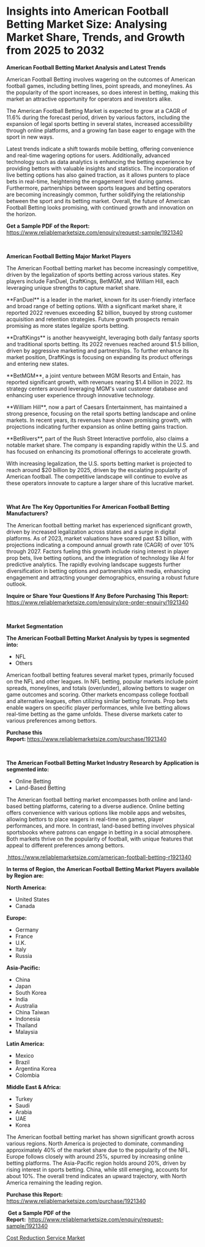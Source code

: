 <p><h1>Insights into American Football Betting Market Size: Analysing Market Share, Trends, and Growth from 2025 to 2032</h1></p><p><strong>American Football Betting Market Analysis and Latest Trends</strong></p>
<p><p>American Football Betting involves wagering on the outcomes of American football games, including betting lines, point spreads, and moneylines. As the popularity of the sport increases, so does interest in betting, making this market an attractive opportunity for operators and investors alike. </p><p>The American Football Betting Market is expected to grow at a CAGR of 11.6% during the forecast period, driven by various factors, including the expansion of legal sports betting in several states, increased accessibility through online platforms, and a growing fan base eager to engage with the sport in new ways. </p><p>Latest trends indicate a shift towards mobile betting, offering convenience and real-time wagering options for users. Additionally, advanced technology such as data analytics is enhancing the betting experience by providing bettors with valuable insights and statistics. The incorporation of live betting options has also gained traction, as it allows punters to place bets in real-time, heightening the engagement level during games. Furthermore, partnerships between sports leagues and betting operators are becoming increasingly common, further solidifying the relationship between the sport and its betting market. Overall, the future of American Football Betting looks promising, with continued growth and innovation on the horizon.</p></p>
<p><strong>Get a Sample PDF of the Report:&nbsp;</strong> <a href="https://www.reliablemarketsize.com/enquiry/request-sample/1921340?utm_campaign=1197&utm_medium=2&utm_source=Github&utm_content=ia&utm_term=10032025&utm_id=american-football-betting">https://www.reliablemarketsize.com/enquiry/request-sample/1921340</a></p>
<p>&nbsp;</p>
<p><strong>American Football Betting Major Market Players</strong></p>
<p><p>The American Football betting market has become increasingly competitive, driven by the legalization of sports betting across various states. Key players include FanDuel, DraftKings, BetMGM, and William Hill, each leveraging unique strengths to capture market share.</p><p>**FanDuel** is a leader in the market, known for its user-friendly interface and broad range of betting options. With a significant market share, it reported 2022 revenues exceeding $2 billion, buoyed by strong customer acquisition and retention strategies. Future growth prospects remain promising as more states legalize sports betting.</p><p>**DraftKings** is another heavyweight, leveraging both daily fantasy sports and traditional sports betting. Its 2022 revenues reached around $1.5 billion, driven by aggressive marketing and partnerships. To further enhance its market position, DraftKings is focusing on expanding its product offerings and entering new states.</p><p>**BetMGM**, a joint venture between MGM Resorts and Entain, has reported significant growth, with revenues nearing $1.4 billion in 2022. Its strategy centers around leveraging MGM's vast customer database and enhancing user experience through innovative technology.</p><p>**William Hill**, now a part of Caesars Entertainment, has maintained a strong presence, focusing on the retail sports betting landscape and online markets. In recent years, its revenues have shown promising growth, with projections indicating further expansion as online betting gains traction.</p><p>**BetRivers**, part of the Rush Street Interactive portfolio, also claims a notable market share. The company is expanding rapidly within the U.S. and has focused on enhancing its promotional offerings to accelerate growth.</p><p>With increasing legalization, the U.S. sports betting market is projected to reach around $20 billion by 2025, driven by the escalating popularity of American football. The competitive landscape will continue to evolve as these operators innovate to capture a larger share of this lucrative market.</p></p>
<p>&nbsp;</p>
<p><strong>What Are The Key Opportunities For American Football Betting Manufacturers?</strong></p>
<p><p>The American football betting market has experienced significant growth, driven by increased legalization across states and a surge in digital platforms. As of 2023, market valuations have soared past $3 billion, with projections indicating a compound annual growth rate (CAGR) of over 10% through 2027. Factors fueling this growth include rising interest in player prop bets, live betting options, and the integration of technology like AI for predictive analytics. The rapidly evolving landscape suggests further diversification in betting options and partnerships with media, enhancing engagement and attracting younger demographics, ensuring a robust future outlook.</p></p>
<p><strong>Inquire or Share Your Questions If Any Before Purchasing This Report:</strong> <a href="https://www.reliablemarketsize.com/enquiry/pre-order-enquiry/1921340?utm_campaign=1197&utm_medium=2&utm_source=Github&utm_content=ia&utm_term=10032025&utm_id=american-football-betting">https://www.reliablemarketsize.com/enquiry/pre-order-enquiry/1921340</a></p>
<p>&nbsp;</p>
<p><strong>Market Segmentation</strong></p>
<p><strong>The American Football Betting Market Analysis by types is segmented into:</strong></p>
<p><ul><li>NFL</li><li>Others</li></ul></p>
<p><p>American football betting features several market types, primarily focused on the NFL and other leagues. In NFL betting, popular markets include point spreads, moneylines, and totals (over/under), allowing bettors to wager on game outcomes and scoring. Other markets encompass college football and alternative leagues, often utilizing similar betting formats. Prop bets enable wagers on specific player performances, while live betting allows real-time betting as the game unfolds. These diverse markets cater to various preferences among bettors.</p></p>
<p><strong>Purchase this Report:&nbsp;</strong><a href="https://www.reliablemarketsize.com/purchase/1921340?utm_campaign=1197&utm_medium=2&utm_source=Github&utm_content=ia&utm_term=10032025&utm_id=american-football-betting">https://www.reliablemarketsize.com/purchase/1921340</a></p>
<p>&nbsp;</p>
<p><strong>The American Football Betting Market Industry Research by Application is segmented into:</strong></p>
<p><ul><li>Online Betting</li><li>Land-Based Betting</li></ul></p>
<p><p>The American football betting market encompasses both online and land-based betting platforms, catering to a diverse audience. Online betting offers convenience with various options like mobile apps and websites, allowing bettors to place wagers in real-time on games, player performances, and more. In contrast, land-based betting involves physical sportsbooks where patrons can engage in betting in a social atmosphere. Both markets thrive on the popularity of football, with unique features that appeal to different preferences among bettors.</p></p>
<p><a href="https://www.reliablemarketsize.com/american-football-betting-r1921340?utm_campaign=1197&utm_medium=2&utm_source=Github&utm_content=ia&utm_term=10032025&utm_id=american-football-betting">&nbsp;https://www.reliablemarketsize.com/american-football-betting-r1921340</a></p>
<p><strong>In terms of Region, the American Football Betting Market Players available by Region are:</strong></p>
<p>
    <p> <strong> North America: </strong>
        <ul>
            <li>United States</li>
            <li>Canada</li>
        </ul>
        </p> 
    <p> <strong> Europe: </strong>
        <ul>
            <li>Germany</li>
            <li>France</li>
            <li>U.K.</li>
            <li>Italy</li>
            <li>Russia</li>
        </ul>
        </p> 
    <p> <strong> Asia-Pacific: </strong>
        <ul>
            <li>China</li>
            <li>Japan</li>
            <li>South Korea</li>
            <li>India</li>
            <li>Australia</li>
            <li>China Taiwan</li>
            <li>Indonesia</li>
            <li>Thailand</li>
            <li>Malaysia</li>
        </ul>
        </p> 
    <p> <strong> Latin America: </strong>
        <ul>
            <li>Mexico</li>
            <li>Brazil</li>
            <li>Argentina Korea</li>
            <li>Colombia</li>
        </ul>
        </p> 
    <p> <strong> Middle East & Africa: </strong>
        <ul>
            <li>Turkey</li>
            <li>Saudi</li>
            <li>Arabia</li>
            <li>UAE</li>
            <li>Korea</li>
        </ul>
    </p>
    </p>
<p><p>The American football betting market has shown significant growth across various regions. North America is projected to dominate, commanding approximately 40% of the market share due to the popularity of the NFL. Europe follows closely with around 25%, spurred by increasing online betting platforms. The Asia-Pacific region holds around 20%, driven by rising interest in sports betting. China, while still emerging, accounts for about 10%. The overall trend indicates an upward trajectory, with North America remaining the leading region.</p></p>
<p><strong>Purchase this Report: </strong><a href="https://www.reliablemarketsize.com/purchase/1921340?utm_campaign=1197&utm_medium=2&utm_source=Github&utm_content=ia&utm_term=10032025&utm_id=american-football-betting">https://www.reliablemarketsize.com/purchase/1921340</a></p>
<p>&nbsp;<strong>Get a Sample PDF of the Report:&nbsp;&nbsp;</strong><a href="https://www.reliablemarketsize.com/enquiry/request-sample/1921340?utm_campaign=1197&utm_medium=2&utm_source=Github&utm_content=ia&utm_term=10032025&utm_id=american-football-betting">https://www.reliablemarketsize.com/enquiry/request-sample/1921340</a></p>
<p><strong></strong></p>
<p><p><a href="https://github.com/prosalinda88/Market-Research-Report-List-7/blob/main/cost-reduction-service-market.md?utm_campaign=1197&utm_medium=2&utm_source=Github&utm_content=ia&utm_term=10032025&utm_id=american-football-betting">Cost Reduction Service Market</a></p></p>